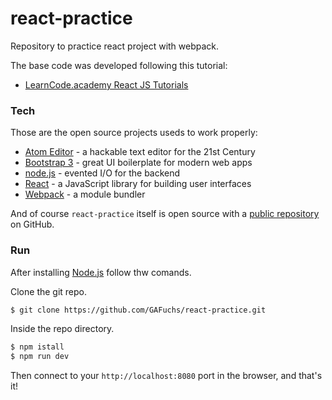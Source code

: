 # react-practice
Repository to practice react project with webpack.

The base code was developed following this tutorial:

 - [LearnCode.academy React JS Tutorials]

### Tech

Those are the open source projects useds to work properly:

* [Atom Editor] - a hackable text editor for the 21st Century
* [Bootstrap 3] - great UI boilerplate for modern web apps
* [node.js] - evented I/O for the backend
* [React] - a JavaScript library for building user interfaces
* [Webpack] - a module bundler

And of course `react-practice` itself is open source with a [public repository][git-url]
 on GitHub.

### Run

After installing [Node.js](https://nodejs.org/) follow thw comands.

Clone the git repo.

```sh
$ git clone https://github.com/GAFuchs/react-practice.git
```

Inside the repo directory.

```sh
$ npm istall
$ npm run dev
```

Then connect to your `http://localhost:8080` port in the browser, and that's it!

   [git-url]: <https://github.com/GAFuchs/react-practice>
   [Atom Editor]: <https://atom.io/>
   [Bootstrap 3]: <http://getbootstrap.com/>
   [node.js]: <http://nodejs.org>
   [React]: <https://facebook.github.io/react/>
   [Webpack]: <https://webpack.github.io/>
   [LearnCode.academy React JS Tutorials]: <https://www.youtube.com/playlist?list=PLoYCgNOIyGABj2GQSlDRjgvXtqfDxKm5b>
